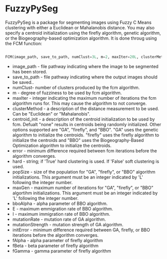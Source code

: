 # FuzzyPySeg

FuzzyPySeg is a package for segmenting images using Fuzzy C Means clustering with either a Euclidean or Mahalanobis distance. You may also specify a centroid initialization using the firefly algorithm, genetic algorithm, or the Biogeography-based optimization algorithm. It is done throug using the FCM function:


```python

FCM(image_path, save_to_path, numClust=3L, m=2, maxIter=20L, clusterMethod="Euclidean", centroid_init="None",  error=0.001, hard="True", popSize=50L, maxGen=50L, bboAlpha=0.25, E=1, I=1, mutationRate=0.25, mutationStrength=1, initError=0.001, fAlpha=0.05, fBeta=1, fGamma=1.5)

```


- image_path - file pathway indicating where the image to be segmented has been stored.
- save_to_path - file pathway indicating where the output images should be saved..
- numClust- number of clusters produced by the fcm algorithm.
- m - degree of fuzziness to be used by fcm algorithm.
- maxIter - integer indicating the maximum number of iterations the fcm algorithm runs for. This may cause the algorithm to not converge.
- clusterMethod - a description of the distance measurement to be used. Can be "Euclidean" or "Mahalanobis".
- centroid_init - a description of the centroid initialization to be used by fcm. Defualt "none" results in centroids being randomly initialized. Other options supported are "GA", "firefly", and "BBO". "GA" uses the genetic algorithm to initialize the centroids. "firefly" uses the firefly algorithm to initialize the centroids and "BBO" uses the Biogeography-Based Optimization algorithm to initialize the centroids.
- error - minimum difference required between fcm iterations before the algorithm converges.
- hard - string; if 'True' hard clustering is used. If 'False' soft clustering is used. 
- popSize - size of the population for "GA", "firefly", or "BBO" algorithm initializations. This argument must be an integer indicated by 'L' following the integer number.
- maxGen - maximum number of iterations for "GA", "firefly", or "BBO" algortihm initializations. This argument must be an integer indicated by 'L' following the integer number.
- bboAlpha - alpha parameter of BBO algorithm.
- E - maximum emmigration rate of BBO algorithm.
- I - maximum immigration rate of BBO algorithm.
- mutationRate - mutation rate of GA algorithm.
- mutationStrength - mutation strength of GA algorithm.
- initError - minimum difference required between GA, firefly, or BBO iterations before the algorithm converges.
- fAlpha - alpha parameter of firefly algorithm
- fBeta - beta parameter of firefly algorithm
- fGamma - gamma parameter of firefly algorithm


